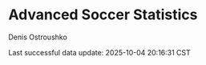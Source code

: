 # Advanced Soccer Statistics
Denis Ostroushko

<!-- gfm -->

Last successful data update: 2025-10-04 20:16:31 CST
